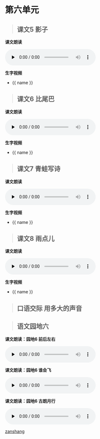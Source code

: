 # 第六单元

> ## 课文5 影子

<Ebook grade="xxyw1a" :pages="80" :paged="81" ></Ebook>

**课文朗读**

<audio class="myaudio" controls="" preload="none"><source src="//cnvod.cnr.cn/audio2017/ondemand/media/1100/201805/5AF547D9-B7E4-455D-8E1B-2A190A141C1A_2018-05-1115_09_02_0.m4a"></audio>

**生字视频**

<div class="shengzi">
    <ul><li v-for="(value, name,index) in kw1a5" v-on:click="clickvideo" :data-videosrc="value" :key="index">{{ name }}</li></ul>
</div>

> ## 课文6 比尾巴

<Ebook grade="xxyw1a" :pages="82" :paged="83" ></Ebook>

**课文朗读**

<audio class="myaudio" controls="" preload="none"><source src="//cnvod.cnr.cn/audio2017/ondemand/media/1100/201805/5AF547D9-2738-4F2F-8AC2-2A190A141C1A_2018-05-1115_35_52_0.m4a"></audio>

**生字视频**

<div class="shengzi">
    <ul><li v-for="(value, name,index) in kw1a6" v-on:click="clickvideo" :data-videosrc="value" :key="index">{{ name }}</li></ul>
</div>

> ## 课文7 青蛙写诗

<Ebook grade="xxyw1a" :pages="84" :paged="86" ></Ebook>

**课文朗读**

<audio class="myaudio" controls="" preload="none"><source src="//cnvod.cnr.cn/audio2017/ondemand/media/1100/201805/5AF547EA-7E64-47B1-9878-2A780A141C1A_2018-05-1115_39_42_0.m4a"></audio>

**生字视频**

<div class="shengzi">
    <ul><li v-for="(value, name,index) in kw1a7" v-on:click="clickvideo" :data-videosrc="value" :key="index">{{ name }}</li></ul>
</div>

> ## 课文8 雨点儿

<Ebook grade="xxyw1a" :pages="87" :paged="88" ></Ebook>

**课文朗读**

<audio class="myaudio" controls="" preload="none"><source src="//cnvod.cnr.cn/audio2017/ondemand/media/1100/201805/5AF547EA-8EBC-4AEE-9479-2A780A141C1A_2018-05-1115_36_27_0.m4a"></audio>

**生字视频**

<div class="shengzi">
    <ul><li v-for="(value, name,index) in kw1a8" v-on:click="clickvideo" :data-videosrc="value" :key="index">{{ name }}</li></ul>
</div>

> ## 口语交际 用多大的声音

<Ebook grade="xxyw1a" :pages="89" :paged="89" ></Ebook>


> ## 语文园地六

<Ebook grade="xxyw1a" :pages="90" :paged="92" ></Ebook>


**课文朗读：园地6 前后左右**

<audio class="myaudio" controls="" preload="none"><source src="//cnvod.cnr.cn/audio2017/ondemand/media/1100/201812/5C08DA1B-073C-4F7E-9565-3D1E0A141C1A_2018-12-0616_18_30_0.m4a"></audio>


**课文朗读：园地6 谁会飞**

<audio class="myaudio" controls="" preload="none"><source src="//cnvod.cnr.cn/audio2017/ondemand/media/1100/201812/5C08DA1C-0AE8-49AE-B9B7-3D1E0A141C1A_2018-12-0616_12_05_0.m4a"></audio>


**课文朗读：园地6 古朗月行**

<audio class="myaudio" controls="" preload="none"><source src="//cnvod.cnr.cn/audio2017/ondemand/media/1100/201812/5C08DA1C-7564-450A-BA9B-3D1E0A141C1A_2018-12-0616_11_55_0.m4a"></audio>


[zanshang](../res/zanshang.md ':include')